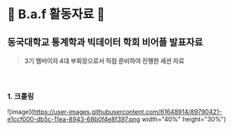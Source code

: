 # :cherry_blossom: B.a.f 활동자료 :cherry_blossom:

## 동국대학교 통계학과 빅데이터 학회 비어플 발표자료        
> #### 3기 멤버이자 4대 부회장으로서 직접 준비하여 진행한 세션 자료

<br>

### 1. 크롤링

![image](https://user-images.githubusercontent.com/61648914/89790421-e1ccf000-db5c-11ea-8943-68b0f4e8f397.png width="40%" height="30%")



